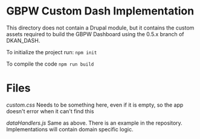 # GBPW Custom Dash Implementation
This directory does not contain a Drupal module, but it contains the custom assets required to build the GBPW Dashboard using the 0.5.x branch of DKAN_DASH.

To initialize the project run:
`npm init`

To compile the code
`npm run build`

# Files
*custom.css*
Needs to be something here, even if it is empty, so the app doesn't error when it can't find this

*dataHandlers.js*
Same as above. There is an example in the repository. Implementations will contain domain specific logic.
